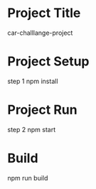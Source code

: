 
# Project Title

car-challlange-project

# Project Setup 
step 1
npm install

# Project Run 
step 2 
npm start


# Build

npm run build
